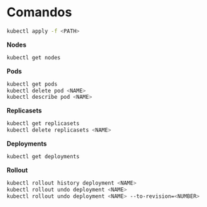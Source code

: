 # Comandos

```sh
kubectl apply -f <PATH>
```

**Nodes**

```sh
kubectl get nodes
```

**Pods**

```sh
kubectl get pods
kubectl delete pod <NAME>
kubectl describe pod <NAME>
```

**Replicasets**

```sh
kubectl get replicasets
kubectl delete replicasets <NAME>
```

**Deployments**

```sh
kubectl get deployments
```

**Rollout**

```sh
kubectl rollout history deployment <NAME>
kubectl rollout undo deployment <NAME>
kubectl rollout undo deployment <NAME> --to-revision=<NUMBER>
```
